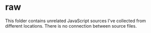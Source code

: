 # raw

This folder contains unrelated JavaScript sources I've collected from different locations. There is no connection between source files.


